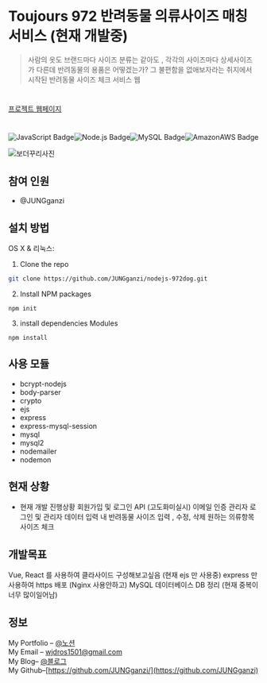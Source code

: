
# Toujours 972 반려동물 의류사이즈 매칭 서비스  (현재 개발중)
> 사람의 옷도 브랜드마다 사이즈 분류는 같아도 , 각각의 사이즈마다 상세사이즈가 다른데
반려동물의 용품은 어떻겠는가? 그 불편함을 없애보자라는 취지에서 시작된
반려동물 사이즈 체크 서비스 웹
#
[프로젝트 웹페이지](https://github.com/)  
#
![JavaScript Badge](http://img.shields.io/badge/-JavaScript%20-F7DF1E?style=flat-square&logo=JavaScript&logoColor=white)![Node.js Badge](http://img.shields.io/badge/Node.js-339933?style=flat-square&logo=Node.js&logoColor=white)![MySQL Badge](http://img.shields.io/badge/MySQL-4479A1?style=flat-square&logo=MySQL&logoColor=white)![AmazonAWS Badge](http://img.shields.io/badge/AmazonAWS-232F3E?style=flat-square&logo=AmazonAWS&logoColor=white)




![보더꾸리사진](https://user-images.githubusercontent.com/63602609/111181173-0a383380-85f1-11eb-979d-ad89639c4eea.jpg)

## 참여 인원
-  @JUNGganzi
## 설치 방법

OS X & 리눅스:
1. Clone the repo
```sh
git clone https://github.com/JUNGganzi/nodejs-972dog.git
```
2.  Install NPM packages 
```
npm init
```
3. install dependencies Modules
```
npm install
```

## 사용 모듈
- bcrypt-nodejs
- body-parser
- crypto
- ejs
- express
- express-mysql-session
- mysql
- mysql2
- nodemailer
- nodemon
## 현재 상황
- 현재 개발 진행상황
	회원가입 및 로그인 API (고도화미실시)
	이메일 인증
	관리자 로그인 및 관리자 데이터 입력
	내 반려동물 사이즈 입력 , 수정, 삭제
	원하는 의류항목 사이즈 체크
## 개발목표
Vue, React 를 사용하여 클라사이드 구성해보고싶음
(현재 ejs 만 사용중)
express 만 사용하여 https 배포 (Nginx 사용안하고)
MySQL 데이터베이스 DB 정리 (현재 중복이 너무 많이일어남)

## 정보

My Portfolio – [@노션](https://www.notion.so/Hello-I-m-Louis-6ec5e3f6bde04aa89dd19509654ef465)  
My Email – wjdros1501@gmail.com  
My Blog– [@블로그](https://ganzicoder.tistory.com/)  
My Github–[https://github.com/JUNGganzi/](https://github.com/JUNGganzi)
